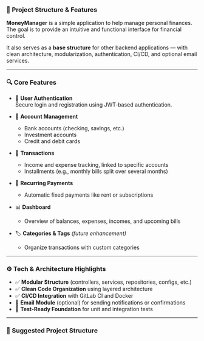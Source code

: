 ### 🔧 Project Structure & Features

**MoneyManager** is a simple application to help manage personal finances.  
The goal is to provide an intuitive and functional interface for financial control.

It also serves as a **base structure** for other backend applications — with clean architecture, modularization, authentication, CI/CD, and optional email services.

---

### 🔍 Core Features

- 🔐 **User Authentication**  
  Secure login and registration using JWT-based authentication.

- 💼 **Account Management**  
  - Bank accounts (checking, savings, etc.)  
  - Investment accounts  
  - Credit and debit cards  

- 💸 **Transactions**  
  - Income and expense tracking, linked to specific accounts  
  - Installments (e.g., monthly bills split over several months)

- 🔁 **Recurring Payments**  
  - Automatic fixed payments like rent or subscriptions

- 📊 **Dashboard**  
  - Overview of balances, expenses, incomes, and upcoming bills

- 🏷️ **Categories & Tags** *(future enhancement)*  
  - Organize transactions with custom categories

---

### ⚙️ Tech & Architecture Highlights

- ✅ **Modular Structure** (controllers, services, repositories, configs, etc.)
- ✅ **Clean Code Organization** using layered architecture
- ✅ **CI/CD Integration** with GitLab CI and Docker
- 📨 **Email Module** (optional) for sending notifications or confirmations
- 🧪 **Test-Ready Foundation** for unit and integration tests

---

### 📁 Suggested Project Structure


